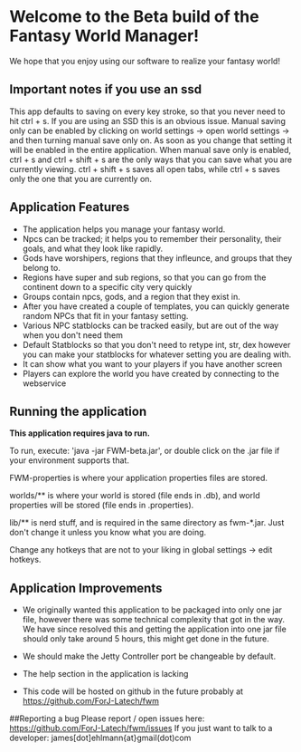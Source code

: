 # Welcome to the Beta build of the Fantasy World Manager!

We hope that you enjoy using our software to realize your fantasy world!

## Important notes if you use an ssd

This app defaults to saving on every key stroke, so that you never need to hit ctrl + s. If you are using an SSD this is an obvious issue. Manual saving only can be enabled by clicking on world settings -> open world settings -> and then turning manual save only on. As soon as you change that setting it will be enabled in the entire application. When manual save only is enabled, ctrl + s and ctrl + shift + s are the only ways that you can save what you are currently viewing. ctrl + shift + s saves all open tabs, while ctrl + s saves only the one that you are currently on.  

## Application Features

* The application helps you manage your fantasy world.
* Npcs can be tracked; it helps you to remember their personality, their goals, and what they look like rapidly. 
* Gods have worshipers, regions that they infleunce, and groups that they belong to. 
* Regions have super and sub regions, so that you can go from the continent down to a specific city very quickly
* Groups contain npcs, gods, and a region that they exist in. 
* After you have created a couple of templates, you can quickly generate random NPCs that fit in your fantasy setting.
* Various NPC statblocks can be tracked easily, but are out of the way when you don't need them
* Default Statblocks so that you don't need to retype int, str, dex however you can make your statblocks for whatever setting you are dealing with. 
* It can show what you want to your players if you have another screen 
* Players can explore the world you have created by connecting to the webservice

## Running the application
__This application requires java to run.__ 

To run, execute: 'java -jar FWM-beta.jar', or double click on the .jar file if your environment supports that.

FWM-properties is where your application properties files are stored.

worlds/\*\* is where your world is stored (file ends in .db), and world properties will be stored (file ends in .properties).

lib/\*\* is nerd stuff, and is required in the same directory as fwm-*.jar. Just don't change it unless you know what you are doing. 

Change any hotkeys that are not to your liking in global settings -> edit hotkeys. 

## Application Improvements
* We originally wanted this application to be packaged into only one jar file, however there was some technical complexity that got in the way. We have since resolved this and getting the application into one jar file should only take around 5 hours, this might get done in the future. 

* We should make the Jetty Controller port be changeable by default. 

* The help section in the application is lacking

* This code will be hosted on github in the future probably at https://github.com/ForJ-Latech/fwm

##Reporting a bug
Please report / open issues here: https://github.com/ForJ-Latech/fwm/issues
If you just want to talk to a developer: james[dot]ehlmann{at}gmail(dot)com
